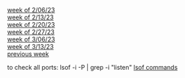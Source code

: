[week of 2/06/23](/Rust/week_of_2_06_23.md)<br>
[week of 2/13/23](/Rust/week_of_2_13_23.md)<br>
[week of 2/20/23](/Rust/week_of_2_20_23.md)<br>
[week of 2/27/23](/Rust/week_of_2_27_23.md)<br> 
[week of 3/06/23](/Rust/week_of_3_06_23.md)<br> 
[week of 3/13/23](/Rust/week_of_3_13_23.md)<br> 
[previous week](/React/template_files.md)

to check all ports: lsof -i -P | grep -i "listen"
[lsof commands](https://phoenixnap.com/kb/lsof-command)